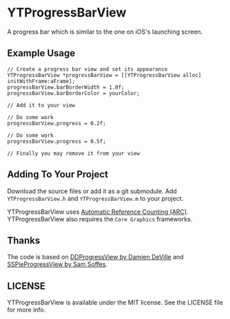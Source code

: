 # YTProgressBarView

A progress bar which is similar to the one on iOS's launching screen.

## Example Usage

``` obj-c
// Create a progress bar view and set its appearance
YTProgressBarView *progressBarView = [[YTProgressBarView alloc] initWithFrame:aFrame];
progressBarView.barBorderWidth = 1.0f;
progressBarView.barBorderColor = yourColor;

// Add it to your view

// Do some work
progressBarView.progress = 0.2f;

// Do some work
progressBarView.progress = 0.5f;

// Finally you may remove it from your view

```

## Adding To Your Project

Download the source files or add it as a git submodule. Add `YTProgressBarView.h` and `YTProgressBarView.m` to your project.

YTProgressBarView uses [Automatic Reference Counting (ARC)](http://clang.llvm.org/docs/AutomaticReferenceCounting.html). YTProgressBarView also requires the `Core Graphics` frameworks.

## Thanks

The code is based on [DDProgressView by Damien DeVille](https://github.com/ddeville/DDProgressView) and [SSPieProgressView by Sam Soffes](https://github.com/soffes/sstoolkit).

## LICENSE

YTProgressBarView is available under the MIT license. See the LICENSE file for more info.